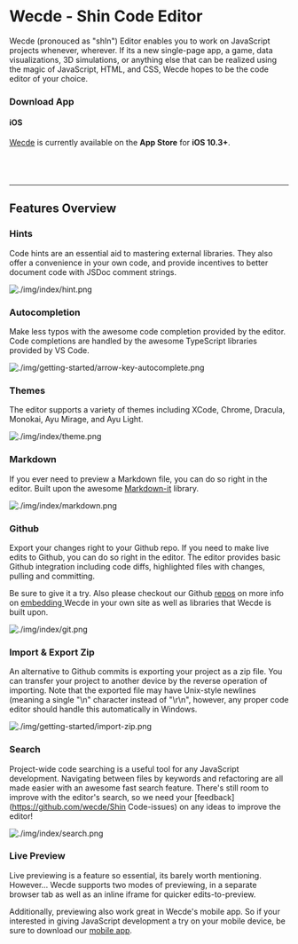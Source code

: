 # Wecde - Shin Code Editor

Wecde (pronouced as "shIn") Editor enables you to work on JavaScript projects whenever, wherever. If its a new single-page app, a game, data visualizations, 3D simulations, or anything else that can be realized  using the magic of JavaScript, HTML, and CSS, Wecde hopes to be the code editor of your choice.

### Download App

#### iOS
[Wecde](https://wecde.github.io) is currently available on the **App Store** for **iOS 10.3+**.

<a href="https://apps.apple.com/us/app/wecde/id1507309511?mt=8" style="display:inline-block;overflow:hidden;background:url(https://linkmaker.itunes.apple.com/en-us/badge-lrg.svg?releaseDate=2020-04-12&kind=iossoftware&bubble=ios_apps) no-repeat;width:135px;height:40px;margin-left:10px;"></a>

---

## Features Overview

### Hints

Code hints are an essential aid to mastering external libraries. They also offer a convenience in your own code, and provide incentives to better document code with JSDoc comment strings.

![./img/index/hint.png](./img/index/hint.png)

### Autocompletion

Make less typos with the awesome code completion provided by the editor. Code completions are handled by the awesome TypeScript libraries provided by VS Code.

![./img/getting-started/arrow-key-autocomplete.png](./img/getting-started/arrow-key-autocomplete.png)

### Themes

The editor supports a variety of themes including XCode, Chrome, Dracula, Monokai, Ayu Mirage, and Ayu Light.

![./img/index/theme.png](./img/index/theme.png)

### Markdown

If you ever need to preview a Markdown file, you can do so right in the editor. Built upon the awesome [Markdown-it](https://github.com/markdown-it/markdown-it/) library.

![./img/index/markdown.png](./img/index/markdown.png)

### Github

Export your changes right to your Github repo. If you need to make live edits to Github, you can do so right in the editor. The editor provides basic Github integration including code diffs, highlighted files with changes, pulling and committing.

Be sure to give it a try. Also please checkout our Github [repos](https://github.com/wecde) on more info on [embedding ](https://github.com/wecde/wecde-embed) Wecde in your own site as well as libraries that Wecde is built upon.

![./img/index/git.png](./img/index/git.png)

### Import & Export Zip

An alternative to Github commits is exporting your project as a zip file. You can transfer your project to another device by the reverse operation of importing. Note that the exported file may have Unix-style newlines (meaning a single "\n" character instead of "\r\n", however, any proper code editor should handle this automatically in Windows.

![./img/getting-started/import-zip.png](./img/getting-started/import-zip.png)

### Search

Project-wide code searching is a useful tool for any JavaScript development. Navigating between files by keywords and refactoring are all made easier with an awesome fast search feature. There's still room to improve with the editor's search, so we need your [feedback](https://github.com/wecde/Shin Code-issues) on any ideas to improve the editor!

![./img/index/search.png](./img/index/search.png)

### Live Preview

Live previewing is a feature so essential, its barely worth mentioning. However... Wecde supports two modes of previewing, in a separate browser tab as well as an inline iframe for quicker edits-to-preview.

Additionally, previewing also work great in Wecde's mobile app. So if your interested in giving JavaScript development a try on your mobile device, be sure to download our [mobile app](https://play.google.com/store/apps/details?id=git.shin.code_editor&hl=en_CA&pcampaignid=MKT-Other-global-all-co-prtnr-py-PartBadge-Mar2515-1).
